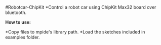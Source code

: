 #Robotcar-ChipKit
*Control a robot car using ChipKit Max32 board over bluetooth.

**How to use:**

*Copy files to mpide's library path.
*Load the sketches included in examples folder.
